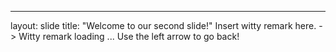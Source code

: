 ---
layout: slide
title: "Welcome to our second slide!"
Insert witty remark here. -> Witty remark loading ...
Use the left arrow to go back!
